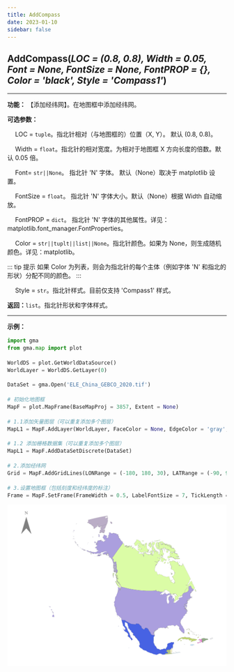 ```yaml
---
title: AddCompass
date: 2023-01-10
sidebar: false
---
```


## **AddCompass**(*LOC = (0.8, 0.8), Width = 0.05, Font = None, FontSize = None, FontPROP = {}, Color = 'black', Style = 'Compass1'*)<Badge text="1.1.2 +"/> 

---

**功能：** 【添加经纬网】。在地图框中添加经纬网。

**可选参数：**

&emsp; LOC = `tuple`。指北针相对（与地图框的）位置（X, Y）。 默认 (0.8, 0.8)。

&emsp; Width = `float`。指北针的相对宽度。为相对于地图框 X 方向长度的倍数。默认 0.05 倍。    

&emsp; Font= `str||None`。 指北针 'N' 字体。 默认（None）取决于 matplotlib 设置。

&emsp; FontSize = `float`。 指北针 'N' 字体大小。默认（None）根据 Width 自动缩放。

&emsp; FontPROP = `dict`。 指北针 'N' 字体的其他属性。详见：matplotlib.font_manager.FontProperties。

&emsp; Color = `str||tuplt||list||None`。指北针颜色。如果为 None，则生成随机颜色。详见：matplotlib。

::: tip 提示
如果 Color 为列表，则会为指北针的每个主体（例如字体 'N' 和指北的形状）分配不同的颜色。
:::

&emsp; Style = `str`。指北针样式。目前仅支持 'Compass1' 样式。

**返回：**`list`。指北针形状和字体样式。

---

**示例：**
```python
import gma
from gma.map import plot

WorldDS = plot.GetWorldDataSource()
WorldLayer = WorldDS.GetLayer(0)

DataSet = gma.Open('ELE_China_GEBCO_2020.tif')

# 初始化地图框
MapF = plot.MapFrame(BaseMapProj = 3857, Extent = None)

# 1.1添加矢量图层（可以重复添加多个图层）
MapL1 = MapF.AddLayer(WorldLayer, FaceColor = None, EdgeColor = 'gray', LineWidth = 0.1)

# 1.2 添加栅格数据集（可以重复添加多个图层）
MapL1 = MapF.AddDataSetDiscrete(DataSet)

# 2.添加经纬网
Grid = MapF.AddGridLines(LONRange = (-180, 180, 30), LATRange = (-90, 90, 15), LineWidth = 0.2)

# 3.设置地图框（包括刻度和经纬度的标注）
Frame = MapF.SetFrame(FrameWidth = 0.5, LabelFontSize = 7, TickLength = 0.008)
```
![](/map/AddCompass.png)

